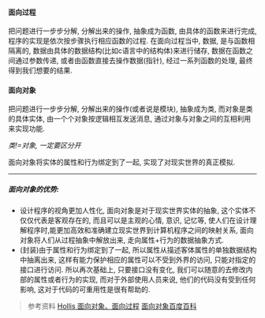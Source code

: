 
#### 面向过程
把问题进行一步步分解, 分解出来的操作, 抽象成为函数, 由具体的函数来进行完成, 程序的实现是依次按步骤执行相应函数的过程.
在面向过程当中, 数据, 是与函数相隔离的, 数据由具体的数据结构(比如c语言中的结构体)来进行储存, 
数据在函数之间通过参数传递, 或者由函数直接去操作数据(指针), 经过一系列函数的处理, 最终得到我们想要的结果.

#### 面向对象
把问题进行一步步分解, 分解出来的操作(或者说是模块), 抽象成为类, 而对象是类的具体实体, 由一个个对象按逻辑相互发送消息, 通过对象与对象之间的互相利用来实现功能.

*类!=对象,  一定要区分开*

面向对象将实体的属性和行为绑定到了一起,  实现了对现实世界的真正模拟.

---

##### 面向对象的优势:
- 设计程序的视角更加人性化, 面向对象是对于现实世界实体的抽象, 这个实体不仅仅代表是客观存在的, 而且可以是主观的心情, 意识, 记忆等,  使人们在设计理解程序时,能更加高效和准确建立现实世界到计算机程序之间的映射关系, 面向对象将人们从过程抽象中解放出来, 走向属性+行为的数据抽象方式.
- (封装)由于属性和行为绑定到了一起, 所以属性从描述客体属性的单独数据结构中抽离出来, 这样有能力保护相应的属性可以不受到外界的访问, 只能对指定的接口进行访问. 所以再次基础上, 只要接口没有变化, 我们可以随意的去修改内部的属性或者行为的实现, 而对于外部使用人员来说, 他们的代码没有受到任何影响, 这对于代码的可重用性是很有帮助的.

>参考资料
[Hollis 面向对象、面向过程](https://github.com/hollischuang/toBeTopJavaer/blob/master/basics/java-basic/object-oriented-vs-procedure-oriented.md) 
[面向对象百度百科](https://baike.baidu.com/item/%E9%9D%A2%E5%90%91%E5%AF%B9%E8%B1%A1)

